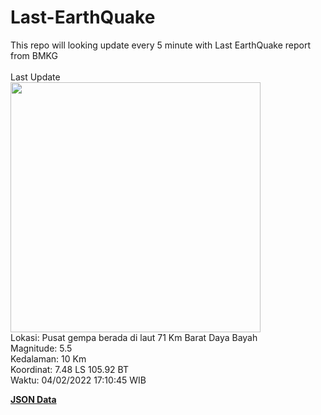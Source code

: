 # Last-EarthQuake
This repo will looking update every 5 minute with Last EarthQuake report from BMKG
<br>
<br>
Last Update
<br>
<img src="https://ews.bmkg.go.id/TEWS/data/20220204171045.mmi.jpg" width="400"/>
<br>
Lokasi: Pusat gempa berada di laut 71 Km Barat Daya Bayah <br>
Magnitude: 5.5 <br>
Kedalaman: 10 Km <br>
Koordinat: 7.48 LS 105.92 BT <br>
Waktu: 04/02/2022 17:10:45 WIB <br>

<a href="./data/data.json">**JSON Data**</a>
